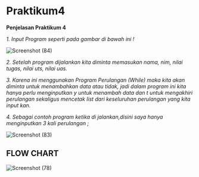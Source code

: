 # Praktikum4

**Penjelasan Praktikum 4**

*1. Input Program seperti pada gambar di bawah ini !*

![Screenshot (84)](https://user-images.githubusercontent.com/57055098/69596000-c902c580-1033-11ea-9ff0-88f36601696b.png)

*2. Setelah program dijalankan kita diminta memasukan nama, nim, nilai tugas, nilai uts, nilai uas.*

*3. Karena ini menggunakan Program Perulangan (While) maka kita akan diminta untuk menambahkan data atau tidak, jadi dalam program ini kita hanya perlu menginputkan y untuk menambah data dan t untuk mengakhiri perulangan sekaligus mencetak list dari keseluruhan perulangan yang kita input kan.*

*4. Sebagai contoh program ketika di jalankan,disini saya hanya menginputkan 3 kali perulangan ;*

![Screenshot (83)](https://user-images.githubusercontent.com/57055098/69596020-d6b84b00-1033-11ea-92eb-3098e82b588b.png)

**FLOW CHART**
---
![Screenshot (78)](https://user-images.githubusercontent.com/57055098/69482008-c132fd80-0e48-11ea-8603-6367d5cd7b01.png)
